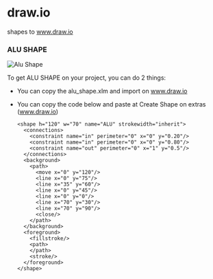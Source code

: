 # draw.io
shapes to www.draw.io

### ALU SHAPE 

![Alu Shape](https://github.com/lincolnvs/draw_io/blob/master/alu_shape.png)

To get ALU SHAPE on your project, you can do 2 things:

- You can copy the alu_shape.xlm and import on www.draw.io
- You can copy the code below and paste at Create Shape on extras (www.draw.io)

      <shape h="120" w="70" name="ALU" strokewidth="inherit">
        <connections>
          <constraint name="in" perimeter="0" x="0" y="0.20"/>
          <constraint name="in" perimeter="0" x="0" y="0.80"/>
          <constraint name="out" perimeter="0" x="1" y="0.5"/>
        </connections>
        <background>
          <path>
            <move x="0" y="120"/>
            <line x="0" y="75"/>
            <line x="35" y="60"/>
            <line x="0" y="45"/>
            <line x="0" y="0"/>
            <line x="70" y="30"/>
            <line x="70" y="90"/>
            <close/>
          </path>
        </background>
        <foreground>
          <fillstroke/>
          <path>
          </path>
          <stroke/>
        </foreground>
      </shape>

